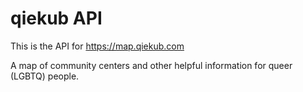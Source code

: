# qiekub API

This is the API for https://map.qiekub.com

A map of community centers and other helpful information for queer (LGBTQ) people.
